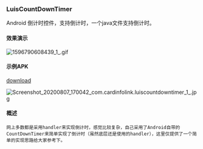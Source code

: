 ### LuisCountDownTimer  
Android 倒计时控件，支持倒计时，一个java文件支持倒计时。
#### 效果演示
![1596790608439_1_.gif](https://i.loli.net/2020/08/07/WwdTHDBosl9SVeQ.gif)
  
#### 示例APK   
[download](https://github.com/gongluis/luiscountdowntimer/blob/master/app-debug.apk)

![Screenshot_20200807_170042_com.cardinfolink.luiscountdowntimer_1_.jpg](https://i.loli.net/2020/08/07/cxitRorQLzB9u4G.jpg)

#### 概述  
````
网上多数都是采用handler来实现倒计时，感觉比较复杂，自己采用了Android自带的CountDownTimer来简单实现了倒计时（虽然底层还是使用的handler），这里仅提供了一个简单的实现思路给大家参考下。
````

